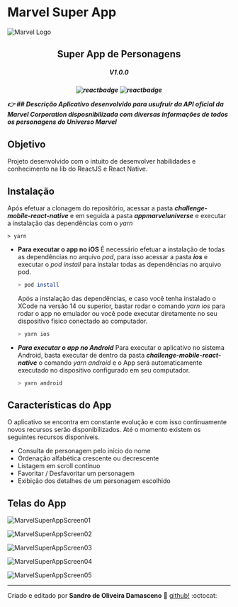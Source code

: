 # Marvel Super App

![Marvel Logo](https://user-images.githubusercontent.com/58818002/120049882-d23a6d00-bff1-11eb-9ec9-e6fdcb27961e.png)

<h2 align='center'>Super App de Personagens</h2>
<h5 align='center'>V1.0.0<h5>

<div align="center">

![reactbadge](https://img.shields.io/badge/React%20Native-0.64.1-blue?style=plastic&logo=react)
![reactbadge](https://img.shields.io/badge/React%20JS-17.0.1-green?style=plastic&logo=react)

</div>


:point_right: ## Descrição
Aplicativo desenvolvido para usufruir da API oficial da *Marvel Corporation* disposnibilizada com diversas informações de todos os personagens do Universo Marvel

## Objetivo
Projeto desenvolvido com o intuito de desenvolver habilidades e conhecimento na lib do ReactJS e React Native.

## Instalação
Após efetuar a clonagem do repositório, acessar a pasta ***challenge-mobile-react-native*** e em seguida a pasta ***appmarveluniverse*** e executar a instalação das dependências com o *yarn*
```
> yarn
```

* **Para executar o app no iOS**
É necessário efetuar a instalação de todas as dependências no arquivo *pod*, para isso acessar a pasta ***ios*** e executar o *pod install* para instalar todas as dependências no arquivo pod.
  ```bash
  > pod install
  ```
  Após a instalação das dependências, e caso você tenha instalado o XCode na versão 14 ou superior, bastar rodar o comando *yarn ios* para rodar o app no emulador ou você pode executar diretamente no seu dispositivo físico conectado ao computador.
  ```bash
  > yarn ios
  ```

* ***Para executar o app no Android***
Para executar o aplicativo no sistema Android, basta executar de dentro da pasta ***challenge-mobile-react-native*** o comando *yarn android* e o App será automaticamente executado no dispositivo configurado em seu computador.
  ```bash
  > yarn android
  ```

## Características do App
O aplicativo se encontra em constante evolução e com isso continuamente novos recursos serão disponibilizados. Até o momento existem os seguintes recursos disponíveis.

* Consulta de personagem pelo início do nome
* Ordenação alfabética crescente ou decrescente
* Listagem em scroll contínuo
* Favoritar / Desfavoritar um personagem
* Exibição dos detalhes de um personagem escolhido

## Telas do App
![MarvelSuperAppScreen01](https://user-images.githubusercontent.com/58818002/120051856-d0c07300-bff8-11eb-882b-d5567c51f2ac.jpg)

![MarvelSuperAppScreen02](https://user-images.githubusercontent.com/58818002/120051857-d322cd00-bff8-11eb-8bf6-4708dd9abde1.jpg)

![MarvelSuperAppScreen03](https://user-images.githubusercontent.com/58818002/120051858-d3bb6380-bff8-11eb-8571-791354754789.jpg)

![MarvelSuperAppScreen04](https://user-images.githubusercontent.com/58818002/120051860-d453fa00-bff8-11eb-9f2e-bb7bff4d1061.jpg)

![MarvelSuperAppScreen05](https://user-images.githubusercontent.com/58818002/120051861-d453fa00-bff8-11eb-86c7-e3c59726531d.jpg)


---
Criado e editado por **Sandro de Oliveira Damasceno** :space_invader: [github!](https://github.com/SDamasceno-Dev) :octocat:
